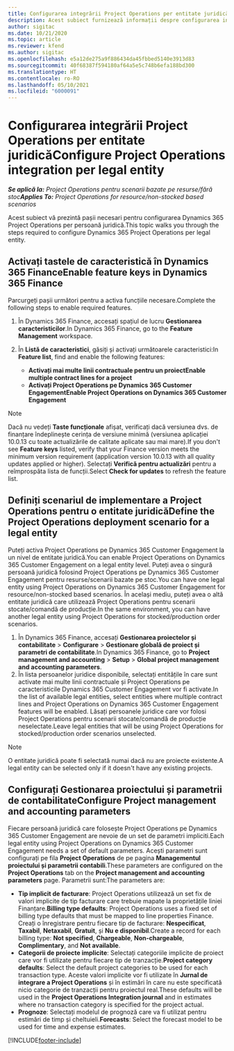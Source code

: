 ```yaml
---
title: Configurarea integrării Project Operations per entitate juridică
description: Acest subiect furnizează informații despre configurarea integrării după entitatea juridică în Project Operations.
author: sigitac
ms.date: 10/21/2020
ms.topic: article
ms.reviewer: kfend
ms.author: sigitac
ms.openlocfilehash: e5a12de275a9f886434da45fbbed5140e3913d83
ms.sourcegitcommit: 40f68387f594180af64a5e5c748b6efa188bd300
ms.translationtype: HT
ms.contentlocale: ro-RO
ms.lasthandoff: 05/10/2021
ms.locfileid: "6000091"
---
```

# <a name="configure-project-operations-integration-per-legal-entity"></a><span data-ttu-id="cab42-103">Configurarea integrării Project Operations per entitate juridică</span><span class="sxs-lookup"><span data-stu-id="cab42-103">Configure Project Operations integration per legal entity</span></span> 

<span data-ttu-id="cab42-104">_**Se aplică la:** Project Operations pentru scenarii bazate pe resurse/fără stoc_</span><span class="sxs-lookup"><span data-stu-id="cab42-104">_**Applies To:** Project Operations for resource/non-stocked based scenarios_</span></span>

<span data-ttu-id="cab42-105">Acest subiect vă prezintă pașii necesari pentru configurarea Dynamics 365 Project Operations per persoană juridică.</span><span class="sxs-lookup"><span data-stu-id="cab42-105">This topic walks you through the steps required to configure Dynamics 365 Project Operations per legal entity.</span></span>

## <a name="enable-feature-keys-in-dynamics-365-finance"></a><span data-ttu-id="cab42-106">Activați tastele de caracteristică în Dynamics 365 Finance</span><span class="sxs-lookup"><span data-stu-id="cab42-106">Enable feature keys in Dynamics 365 Finance</span></span>

<span data-ttu-id="cab42-107">Parcurgeți pașii următori pentru a activa funcțiile necesare.</span><span class="sxs-lookup"><span data-stu-id="cab42-107">Complete the following steps to enable required features.</span></span>

1. <span data-ttu-id="cab42-108">În Dynamics 365 Finance, accesați spațiul de lucru **Gestionarea caracteristicilor**.</span><span class="sxs-lookup"><span data-stu-id="cab42-108">In Dynamics 365 Finance, go to the **Feature Management** workspace.</span></span>
2. <span data-ttu-id="cab42-109">În **Listă de caracteristici**, găsiți și activați următoarele caracteristici:</span><span class="sxs-lookup"><span data-stu-id="cab42-109">In **Feature list**, find and enable the following features:</span></span>
  
    - <span data-ttu-id="cab42-110">**Activați mai multe linii contractuale pentru un proiect**</span><span class="sxs-lookup"><span data-stu-id="cab42-110">**Enable multiple contract lines for a project**</span></span>
    - <span data-ttu-id="cab42-111">**Activați Project Operations pe Dynamics 365 Customer Engagement**</span><span class="sxs-lookup"><span data-stu-id="cab42-111">**Enable Project Operations on Dynamics 365 Customer Engagement**</span></span>

> [!NOTE]
> <span data-ttu-id="cab42-112">Dacă nu vedeți **Taste funcționale** afișat, verificați dacă versiunea dvs. de finanțare îndeplinește cerința de versiune minimă (versiunea aplicației 10.0.13 cu toate actualizările de calitate aplicate sau mai mare).</span><span class="sxs-lookup"><span data-stu-id="cab42-112">If you don't see **Feature keys** listed, verify that your Finance version meets the minimum version requirement (application version 10.0.13 with all quality updates applied or higher).</span></span> <span data-ttu-id="cab42-113">Selectați **Verifică pentru actualizări** pentru a reîmprospăta lista de funcții.</span><span class="sxs-lookup"><span data-stu-id="cab42-113">Select **Check for updates** to refresh the feature list.</span></span>

## <a name="define-the-project-operations-deployment-scenario-for-a-legal-entity"></a><span data-ttu-id="cab42-114">Definiți scenariul de implementare a Project Operations pentru o entitate juridică</span><span class="sxs-lookup"><span data-stu-id="cab42-114">Define the Project Operations deployment scenario for a legal entity</span></span>

<span data-ttu-id="cab42-115">Puteți activa Project Operations pe Dynamics 365 Customer Engagement la un nivel de entitate juridică.</span><span class="sxs-lookup"><span data-stu-id="cab42-115">You can enable Project Operations on Dynamics 365 Customer Engagement on a legal entity level.</span></span> <span data-ttu-id="cab42-116">Puteți avea o singură persoană juridică folosind Project Operations pe Dynamics 365 Customer Engagement pentru resurse/scenarii bazate pe stoc.</span><span class="sxs-lookup"><span data-stu-id="cab42-116">You can have one legal entity using Project Operations on Dynamics 365 Customer Engagement for resource/non-stocked based scenarios.</span></span> <span data-ttu-id="cab42-117">În același mediu, puteți avea o altă entitate juridică care utilizează Project Operations pentru scenarii stocate/comandă de producție.</span><span class="sxs-lookup"><span data-stu-id="cab42-117">In the same environment, you can have another legal entity using Project Operations for stocked/production order scenarios.</span></span>

1. <span data-ttu-id="cab42-118">În Dynamics 365 Finance, accesați **Gestionarea proiectelor și contabilitate** > **Configurare** > **Gestionare globală de proiect și parametri de contabilitate**.</span><span class="sxs-lookup"><span data-stu-id="cab42-118">In Dynamics 365 Finance, go to **Project management and accounting** > **Setup** > **Global project management and accounting parameters**.</span></span>
2. <span data-ttu-id="cab42-119">În lista persoanelor juridice disponibile, selectați entitățile în care sunt activate mai multe linii contractuale și Project Operations pe caracteristicile Dynamics 365 Customer Engagement vor fi activate.</span><span class="sxs-lookup"><span data-stu-id="cab42-119">In the list of available legal entities, select entities where multiple contract lines and Project Operations on Dynamics 365 Customer Engagement features will be enabled.</span></span> <span data-ttu-id="cab42-120">Lăsați persoanele juridice care vor folosi Project Operations pentru scenarii stocate/comandă de producție neselectate.</span><span class="sxs-lookup"><span data-stu-id="cab42-120">Leave legal entities that will be using Project Operations for stocked/production order scenarios unselected.</span></span>

> [!NOTE]
> <span data-ttu-id="cab42-121">O entitate juridică poate fi selectată numai dacă nu are proiecte existente.</span><span class="sxs-lookup"><span data-stu-id="cab42-121">A legal entity can be selected only if it doesn't have any existing projects.</span></span>

## <a name="configure-project-management-and-accounting-parameters"></a><span data-ttu-id="cab42-122">Configurați Gestionarea proiectului și parametrii de contabilitate</span><span class="sxs-lookup"><span data-stu-id="cab42-122">Configure Project management and accounting parameters</span></span>

<span data-ttu-id="cab42-123">Fiecare persoană juridică care folosește Project Operations pe Dynamics 365 Customer Engagement are nevoie de un set de parametri impliciti.</span><span class="sxs-lookup"><span data-stu-id="cab42-123">Each legal entity using Project Operations on Dynamics 365 Customer Engagement needs a set of default parameters.</span></span> <span data-ttu-id="cab42-124">Acești parametri sunt configurați pe fila **Project Operations** de pe pagina **Managementul proiectului și parametrii contabili**.</span><span class="sxs-lookup"><span data-stu-id="cab42-124">These parameters are configured on the **Project Operations** tab on the **Project management and accounting parameters** page.</span></span> <span data-ttu-id="cab42-125">Parametrii sunt:</span><span class="sxs-lookup"><span data-stu-id="cab42-125">The parameters are:</span></span>

  - <span data-ttu-id="cab42-126">**Tip implicit de facturare**: Project Operations utilizează un set fix de valori implicite de tip facturare care trebuie mapate la proprietățile liniei Finanțare.</span><span class="sxs-lookup"><span data-stu-id="cab42-126">**Billing type defaults**: Project Operations uses a fixed set of billing type defaults that must be mapped to line properties Finance.</span></span> <span data-ttu-id="cab42-127">Creați o înregistrare pentru fiecare tip de facturare: **Nespecificat**, **Taxabil**, **Netaxabil**, **Gratuit**, și **Nu e disponibil**.</span><span class="sxs-lookup"><span data-stu-id="cab42-127">Create a record for each billing type: **Not specified**, **Chargeable**, **Non-chargeable**, **Complimentary**, and **Not available**.</span></span>
  - <span data-ttu-id="cab42-128">**Categorii de proiecte implicite**: Selectați categoriile implicite de proiect care vor fi utilizate pentru fiecare tip de tranzacție.</span><span class="sxs-lookup"><span data-stu-id="cab42-128">**Project category defaults**: Select the default project categories to be used for each transaction type.</span></span> <span data-ttu-id="cab42-129">Aceste valori implicite vor fi utilizate în **Jurnal de integrare a Project Operations** și în estimări în care nu este specificată nicio categorie de tranzacții pentru proiectul real.</span><span class="sxs-lookup"><span data-stu-id="cab42-129">These defaults will be used in the **Project Operations Integration journal** and in estimates where no transaction category is specified for the project actual.</span></span>
  - <span data-ttu-id="cab42-130">**Prognoze**: Selectați modelul de prognoză care va fi utilizat pentru estimări de timp și cheltuieli.</span><span class="sxs-lookup"><span data-stu-id="cab42-130">**Forecasts**: Select the forecast model to be used for time and expense estimates.</span></span>


[!INCLUDE[footer-include](../includes/footer-banner.md)]
